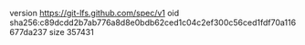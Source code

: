 version https://git-lfs.github.com/spec/v1
oid sha256:c89dcdd2b7ab776a8d8e0bdb62ced1c04c2ef300c56ced1fdf70a116677da237
size 357431
